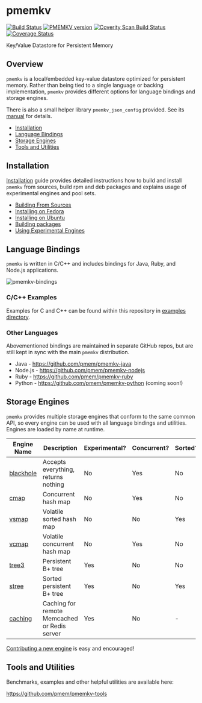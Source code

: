# pmemkv

[![Build Status](https://travis-ci.org/pmem/pmemkv.svg?branch=master)](https://travis-ci.org/pmem/pmemkv)
[![PMEMKV version](https://img.shields.io/github/tag/pmem/pmemkv.svg)](https://github.com/pmem/pmemkv/releases/latest)
[![Coverity Scan Build Status](https://scan.coverity.com/projects/18408/badge.svg)](https://scan.coverity.com/projects/pmem-pmemkv)
[![Coverage Status](https://codecov.io/github/pmem/pmemkv/coverage.svg?branch=master)](https://codecov.io/gh/pmem/pmemkv/branch/master)

Key/Value Datastore for Persistent Memory

Overview
--------

`pmemkv` is a local/embedded key-value datastore optimized for persistent memory.
Rather than being tied to a single language or backing implementation, `pmemkv`
provides different options for language bindings and storage engines.

There is also a small helper library `pmemkv_json_config` provided.
See its [manual](doc/libpmemkv_json_config.3.md) for details.

<ul>
<li><a href="https://github.com/pmem/pmemkv/blob/master/INSTALLING.md">Installation</a></li>
<li><a href="#bindings">Language Bindings</a></li>
<li><a href="#engines">Storage Engines</a></li>
<li><a href="#tools">Tools and Utilities</a></li>
</ul>

<a name="installation"></a>

Installation
------------

<a href="https://github.com/pmem/pmemkv/blob/master/INSTALLING.md">Installation</a> guide
provides detailed instructions how to build and install `pmemkv` from sources,
build rpm and deb packages and explains usage of experimental engines and pool sets.

<ul>
<li><a href="https://github.com/pmem/pmemkv/blob/master/INSTALLING.md#building_from_sources">Building From Sources</a></li>
<li><a href="https://github.com/pmem/pmemkv/blob/master/INSTALLING.md#fedora">Installing on Fedora</a></li>
<li><a href="https://github.com/pmem/pmemkv/blob/master/INSTALLING.md#ubuntu">Installing on Ubuntu</a></li>
<li><a href="https://github.com/pmem/pmemkv/blob/master/INSTALLING.md#build_package">Building packages</a></li>
<li><a href="https://github.com/pmem/pmemkv/blob/master/INSTALLING.md#experimental">Using Experimental Engines</a></li>
</ul>

<a name="bindings"></a>

Language Bindings
-----------------

`pmemkv` is written in C/C++ and includes bindings for Java, Ruby, and Node.js applications.

![pmemkv-bindings](https://user-images.githubusercontent.com/12031346/60346522-9b015280-99bb-11e9-9aab-8b8c9c9b7acd.png)

### C/C++ Examples

Examples for C and C++ can be found within this repository in [examples directory](https://github.com/pmem/pmemkv/tree/master/examples).

### Other Languages

Abovementioned bindings are maintained in separate GitHub repos, but are still kept
in sync with the main `pmemkv` distribution.

* Java - https://github.com/pmem/pmemkv-java
* Node.js - https://github.com/pmem/pmemkv-nodejs
* Ruby - https://github.com/pmem/pmemkv-ruby
* Python - https://github.com/pmem/pmemkv-python (coming soon!)

<a name="engines"></a>

Storage Engines
---------------

`pmemkv` provides multiple storage engines that conform to the same common API, so every engine can be used with
all language bindings and utilities. Engines are loaded by name at runtime.

| Engine Name  | Description | Experimental? | Concurrent? | Sorted? |
| ------------ | ----------- | ------------- | ----------- | ------- |
| [blackhole](https://github.com/pmem/pmemkv/blob/master/ENGINES.md#blackhole) | Accepts everything, returns nothing | No | Yes | No |
| [cmap](https://github.com/pmem/pmemkv/blob/master/ENGINES.md#cmap) | Concurrent hash map | No | Yes | No |
| [vsmap](https://github.com/pmem/pmemkv/blob/master/ENGINES.md#vsmap) | Volatile sorted hash map | No | No | Yes |
| [vcmap](https://github.com/pmem/pmemkv/blob/master/ENGINES.md#vcmap) | Volatile concurrent hash map | No | Yes | No |
| [tree3](https://github.com/pmem/pmemkv/blob/master/ENGINES.md#tree3) | Persistent B+ tree | Yes | No | No |
| [stree](https://github.com/pmem/pmemkv/blob/master/ENGINES.md#stree) | Sorted persistent B+ tree | Yes | No | Yes |
| [caching](https://github.com/pmem/pmemkv/blob/master/ENGINES.md#caching) | Caching for remote Memcached or Redis server | Yes | No | - |

[Contributing a new engine](https://github.com/pmem/pmemkv/blob/master/CONTRIBUTING.md#engines) is easy and encouraged!

<a name="tools"></a>

Tools and Utilities
-------------------

Benchmarks, examples and other helpful utilities are available here:

https://github.com/pmem/pmemkv-tools
